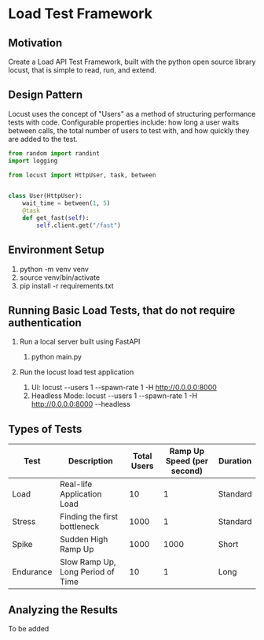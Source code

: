 # Load Test Framework

## Motivation
Create a Load API Test Framework, built with the python open source library locust, that is simple to read, run, and extend.

## Design Pattern
Locust uses the concept of "Users" as a method of structuring performance tests with code. Configurable properties include: how long a user waits between calls, the total number of users to test with, and how quickly they are added to the test.

```python
from random import randint
import logging

from locust import HttpUser, task, between


class User(HttpUser):
    wait_time = between(1, 5)
    @task
    def get_fast(self):
        self.client.get("/fast")
```


## Environment Setup
1. python -m venv venv
2. source venv/bin/activate
3. pip install -r requirements.txt


## Running Basic Load Tests, that do not require authentication
1. Run a local server built using FastAPI
    1. python main.py

2. Run the locust load test application
    1. UI: locust --users 1 --spawn-rate 1 -H http://0.0.0.0:8000
    2. Headless Mode: locust --users 1 --spawn-rate 1 -H http://0.0.0.0:8000 --headless

## Types of Tests

|Test|Description|Total Users|Ramp Up Speed (per second)|Duration|
|---|---|---|---|---|
|Load|Real-life Application Load|10|1|Standard|
|Stress|Finding the first bottleneck|1000|1|Standard|
|Spike|Sudden High Ramp Up|1000|1000|Short|
|Endurance|Slow Ramp Up, Long Period of Time|10|1|Long|


## Analyzing the Results
To be added